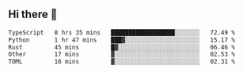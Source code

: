## Hi there 👋

<!--
**whirlun/whirlun** is a ✨ _special_ ✨ repository because its `README.md` (this file) appears on your GitHub profile.

Here are some ideas to get you started:

- 🔭 I’m currently working on ...
- 🌱 I’m currently learning ...
- 👯 I’m looking to collaborate on ...
- 🤔 I’m looking for help with ...
- 💬 Ask me about ...
- 📫 How to reach me: ...
- 😄 Pronouns: ...
- ⚡ Fun fact: ...
-->
<!--START_SECTION:waka-->

```txt
TypeScript   8 hrs 35 mins   ██████████████████░░░░░░░   72.49 %
Python       1 hr 47 mins    ███▓░░░░░░░░░░░░░░░░░░░░░   15.17 %
Rust         45 mins         █▓░░░░░░░░░░░░░░░░░░░░░░░   06.46 %
Other        17 mins         ▓░░░░░░░░░░░░░░░░░░░░░░░░   02.53 %
TOML         16 mins         ▓░░░░░░░░░░░░░░░░░░░░░░░░   02.31 %
```

<!--END_SECTION:waka-->
